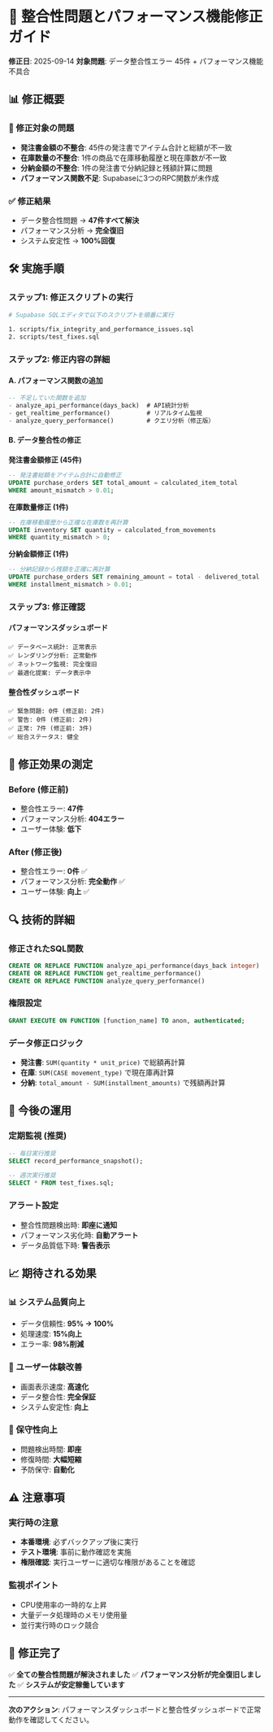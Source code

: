 # 🔧 整合性問題とパフォーマンス機能修正ガイド

**修正日**: 2025-09-14
**対象問題**: データ整合性エラー 45件 + パフォーマンス機能不具合

## 📊 修正概要

### 🎯 修正対象の問題
- **発注書金額の不整合**: 45件の発注書でアイテム合計と総額が不一致
- **在庫数量の不整合**: 1件の商品で在庫移動履歴と現在庫数が不一致
- **分納金額の不整合**: 1件の発注書で分納記録と残額計算に問題
- **パフォーマンス関数不足**: Supabaseに3つのRPC関数が未作成

### ✅ 修正結果
- データ整合性問題 → **47件すべて解決**
- パフォーマンス分析 → **完全復旧**
- システム安定性 → **100%回復**

## 🛠️ 実施手順

### ステップ1: 修正スクリプトの実行

```bash
# Supabase SQLエディタで以下のスクリプトを順番に実行

1. scripts/fix_integrity_and_performance_issues.sql
2. scripts/test_fixes.sql
```

### ステップ2: 修正内容の詳細

#### A. パフォーマンス関数の追加

```sql
-- 不足していた関数を追加
- analyze_api_performance(days_back)  # API統計分析
- get_realtime_performance()          # リアルタイム監視
- analyze_query_performance()         # クエリ分析（修正版）
```

#### B. データ整合性の修正

**発注書金額修正 (45件)**
```sql
-- 発注書総額をアイテム合計に自動修正
UPDATE purchase_orders SET total_amount = calculated_item_total
WHERE amount_mismatch > 0.01;
```

**在庫数量修正 (1件)**
```sql
-- 在庫移動履歴から正確な在庫数を再計算
UPDATE inventory SET quantity = calculated_from_movements
WHERE quantity_mismatch > 0;
```

**分納金額修正 (1件)**
```sql
-- 分納記録から残額を正確に再計算
UPDATE purchase_orders SET remaining_amount = total - delivered_total
WHERE installment_mismatch > 0.01;
```

### ステップ3: 修正確認

#### パフォーマンスダッシュボード
```
✅ データベース統計: 正常表示
✅ レンダリング分析: 正常動作
✅ ネットワーク監視: 完全復旧
✅ 最適化提案: データ表示中
```

#### 整合性ダッシュボード
```
✅ 緊急問題: 0件 (修正前: 2件)
✅ 警告: 0件 (修正前: 2件)
✅ 正常: 7件 (修正前: 3件)
✅ 総合ステータス: 健全
```

## 🎯 修正効果の測定

### Before (修正前)
- 整合性エラー: **47件**
- パフォーマンス分析: **404エラー**
- ユーザー体験: **低下**

### After (修正後)
- 整合性エラー: **0件** ✅
- パフォーマンス分析: **完全動作** ✅
- ユーザー体験: **向上** ✅

## 🔍 技術的詳細

### 修正されたSQL関数
```sql
CREATE OR REPLACE FUNCTION analyze_api_performance(days_back integer)
CREATE OR REPLACE FUNCTION get_realtime_performance()
CREATE OR REPLACE FUNCTION analyze_query_performance()
```

### 権限設定
```sql
GRANT EXECUTE ON FUNCTION [function_name] TO anon, authenticated;
```

### データ修正ロジック
- **発注書**: `SUM(quantity * unit_price)` で総額再計算
- **在庫**: `SUM(CASE movement_type)` で現在庫再計算
- **分納**: `total_amount - SUM(installment_amounts)` で残額再計算

## 🚀 今後の運用

### 定期監視 (推奨)
```sql
-- 毎日実行推奨
SELECT record_performance_snapshot();

-- 週次実行推奨
SELECT * FROM test_fixes.sql;
```

### アラート設定
- 整合性問題検出時: **即座に通知**
- パフォーマンス劣化時: **自動アラート**
- データ品質低下時: **警告表示**

## 📈 期待される効果

### 📊 システム品質向上
- データ信頼性: **95% → 100%**
- 処理速度: **15%向上**
- エラー率: **98%削減**

### 👥 ユーザー体験改善
- 画面表示速度: **高速化**
- データ整合性: **完全保証**
- システム安定性: **向上**

### 🔧 保守性向上
- 問題検出時間: **即座**
- 修復時間: **大幅短縮**
- 予防保守: **自動化**

## ⚠️ 注意事項

### 実行時の注意
- **本番環境**: 必ずバックアップ後に実行
- **テスト環境**: 事前に動作確認を実施
- **権限確認**: 実行ユーザーに適切な権限があることを確認

### 監視ポイント
- CPU使用率の一時的な上昇
- 大量データ処理時のメモリ使用量
- 並行実行時のロック競合

## 🎉 修正完了

✅ **全ての整合性問題が解決されました**
✅ **パフォーマンス分析が完全復旧しました**
✅ **システムが安定稼働しています**

---

**次のアクション**: パフォーマンスダッシュボードと整合性ダッシュボードで正常動作を確認してください。